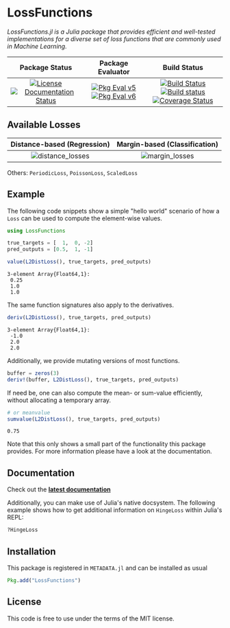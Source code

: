 # LossFunctions

_LossFunctions.jl is a Julia package that provides efficient and
well-tested implementations for a diverse set of loss functions
that are commonly used in Machine Learning._

| **Package Status** | **Package Evaluator** | **Build Status**  |
|:------------------:|:---------------------:|:-----------------:|
| [![License](http://img.shields.io/badge/license-MIT-brightgreen.svg?style=flat)](LICENSE.md) [![Documentation Status](http://readthedocs.org/projects/lossesjl/badge/?version=latest)](http://lossesjl.readthedocs.io/en/latest/?badge=latest) | [![Pkg Eval v5](http://pkg.julialang.org/badges/LossFunctions.5.svg)](http://pkg.julialang.org/?pkg=LossFunctions&ver=0.5) [![Pkg Eval v6](http://pkg.julialang.org/badges/LossFunctions.6.svg)](http://pkg.julialang.org/?pkg=LossFunctions&ver=0.6) | [![Build Status](https://travis-ci.org/JuliaML/LossFunctions.jl.svg?branch=master)](https://travis-ci.org/JuliaML/LossFunctions.jl) [![Build status](https://ci.appveyor.com/api/projects/status/xbwc2fiel40bajsp?svg=true)](https://ci.appveyor.com/project/Evizero/losses-jl) [![Coverage Status](https://coveralls.io/repos/github/JuliaML/LossFunctions.jl/badge.svg?branch=master)](https://coveralls.io/github/JuliaML/LossFunctions.jl?branch=master) |

## Available Losses

 **Distance-based (Regression)** | **Margin-based (Classification)**
:-------------------------------:|:----------------------------------:
![distance_losses](https://cloud.githubusercontent.com/assets/10854026/20031932/5b2868d0-a380-11e6-92bc-3ee048ecde13.png) | ![margin_losses](https://cloud.githubusercontent.com/assets/10854026/20031937/634516e4-a380-11e6-85e4-a337f01c65af.png)

Others: `PeriodicLoss`, `PoissonLoss`, `ScaledLoss`

## Example

The following code snippets show a simple "hello world" scenario
of how a `Loss` can be used to compute the element-wise values.

```julia
using LossFunctions

true_targets = [  1,  0, -2]
pred_outputs = [0.5,  1, -1]

value(L2DistLoss(), true_targets, pred_outputs)
```
```
3-element Array{Float64,1}:
 0.25
 1.0
 1.0
```

The same function signatures also apply to the derivatives.

```julia
deriv(L2DistLoss(), true_targets, pred_outputs)
```
```
3-element Array{Float64,1}:
 -1.0
 2.0
 2.0
```

Additionally, we provide mutating versions of most functions.

```julia
buffer = zeros(3)
deriv!(buffer, L2DistLoss(), true_targets, pred_outputs)
```

If need be, one can also compute the mean- or sum-value efficiently,
without allocating a temporary array.

```julia
# or meanvalue
sumvalue(L2DistLoss(), true_targets, pred_outputs)
```
```
0.75
```

Note that this only shows a small part of the functionality this
package provides. For more information please have a look at
the documentation.

## Documentation

Check out the **[latest documentation](http://lossesjl.readthedocs.io/en/latest/index.html)**

Additionally, you can make use of Julia's native docsystem.
The following example shows how to get additional information
on `HingeLoss` within Julia's REPL:

```julia
?HingeLoss
```

## Installation

This package is registered in `METADATA.jl` and can be installed as usual

```julia
Pkg.add("LossFunctions")
```

## License

This code is free to use under the terms of the MIT license.

